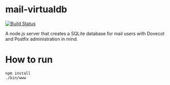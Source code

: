# mail-virtualdb

[![Build Status](https://travis-ci.org/ReverentEngineer/node-mail-virtualdb.svg?branch=master)](https://travis-ci.org/ReverentEngineer/node-mail-virtualdb)

A node.js server that creates a SQLite database for mail users with Dovecot and Postfix administration in mind.

# How to run

```
npm install
./bin/www
```
